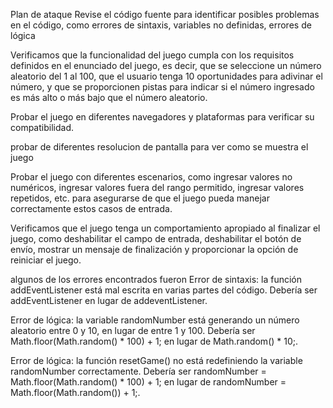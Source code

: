 Plan de ataque 
Revise el código fuente para identificar posibles problemas en el código, como errores de sintaxis, variables no definidas, errores de lógica

Verificamos que la funcionalidad del juego cumpla con los requisitos definidos en el enunciado del juego, es decir, que se seleccione un número aleatorio del 1 al 100, que el usuario tenga 10 oportunidades para adivinar el número, y que se proporcionen pistas para indicar si el número ingresado es más alto o más bajo que el número aleatorio.

Probar el juego en diferentes navegadores y plataformas para verificar su compatibilidad. 

probar de diferentes resolucion de pantalla para ver como se muestra el juego

Probar el juego con diferentes escenarios, como ingresar valores no numéricos, ingresar valores fuera del rango permitido, ingresar valores repetidos, etc. para asegurarse de que el juego pueda manejar correctamente estos casos de entrada.

Verificamos que el juego tenga un comportamiento apropiado al finalizar el juego, como deshabilitar el campo de entrada, deshabilitar el botón de envío, mostrar un mensaje de finalización y proporcionar la opción de reiniciar el juego.

algunos de los errores encontrados fueron 
Error de sintaxis: la función addEventListener está mal escrita en varias partes del código. Debería ser addEventListener en lugar de addeventListener.

Error de lógica: la variable randomNumber está generando un número aleatorio entre 0 y 10, en lugar de entre 1 y 100. Debería ser Math.floor(Math.random() * 100) + 1; en lugar de Math.random() * 10;.

Error de lógica: la función resetGame() no está redefiniendo la variable randomNumber correctamente. Debería ser randomNumber = Math.floor(Math.random() * 100) + 1; en lugar de randomNumber = Math.floor(Math.random()) + 1;.